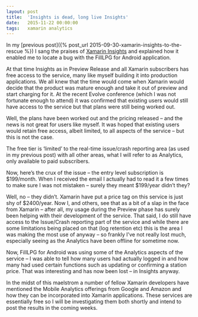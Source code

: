 ```yaml
---
layout: post
title:  'Insights is dead, long live Insights'
date:   2015-11-22 00:00:00
tags:   xamarin analytics
---
```

In my [previous post]({% post_url 2015-09-30-xamarin-insights-to-the-rescue %}) I sang the praises of <a href='https://xamarin.com/insights' target='_blank'>Xamarin Insights</a> and explained how it enabled me to locate a bug with the FillLPG for Android application.

At that time Insights as in Preview Release and all Xamarin subscribers has free access to the service, many like myself building it into production applications. We all knew that the time would come when Xamarin would decide that the product was mature enough and take it out of preview and start charging for it. At the recent Evolve conference (which I was not fortunate enough to attend) it was confirmed that existing users would still have access to the service but that plans were still being worked out.
<!--more-->
Well, the plans have been worked out and the pricing released – and the news is not great for users like myself. It was hoped that existing users would retain free access, albeit limited, to all aspects of the service – but this is not the case.

The free tier is ‘limited’ to the real-time issue/crash reporting area (as used in my previous post) with all other areas, what I will refer to as Analytics, only available to paid subscribers.

Now, here’s the crux of the issue – the entry level subscription is $199/month. When I received the email I actually had to read it a few times to make sure I was not mistaken – surely they meant $199/year didn’t they?

Well, no – they didn’t. Xamarin have put a price tag on this service is just shy of $2400/year. Now I, and others, see that as a bit of a slap in the face from Xamarin – after all, my usage during the Preview phase has surely been helping with their development of the service. That said, I do still have access to the Issue/Crash reporting part of the service and while there are some limitations being placed on that (log retention etc) this is the area I was making the most use of anyway – so frankly I’ve not really lost much, especially seeing as the Analytics have been offline for sometime now.

Now, FillLPG for Android was using some of the Analytics aspects of the service – I was able to tell how many users had actually logged in and how many had used certain functions such as updating or confirming a station price. That was interesting and has now been lost – in Insights anyway.

In the midst of this maelstrom a number of fellow Xamarin developers have mentioned the Mobile Analytics offerings from Google and Amazon and how they can be incorporated into Xamarin applications. These services are essentially free so I will be investigating them both shortly and intend to post the results in the coming weeks.